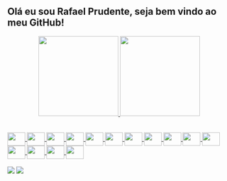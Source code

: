 ## Olá eu sou Rafael Prudente, seja bem vindo ao meu GitHub!
<div align="center">
  <a href="https://github.com/rafaelprudente">
  <img height="180em" src="https://github-readme-stats.vercel.app/api?username=rafaelprudente&show_icons=true&theme=dracula&include_all_commits=true&count_private=true"/>
  <img height="180em" src="https://github-readme-stats.vercel.app/api/top-langs/?username=rafaelprudente&layout=compact&langs_count=7&theme=dracula"/>
</div>
  <br />
<div style="display: inline_block"><br>
            <img align="center" height="30" width="40" src="https://cdn.jsdelivr.net/gh/devicons/devicon/icons/android/android-original.svg" />
            <img align="center" height="30" width="40" src="https://cdn.jsdelivr.net/gh/devicons/devicon/icons/androidstudio/androidstudio-original.svg" />          
            <img align="center" height="30" width="40" src="https://cdn.jsdelivr.net/gh/devicons/devicon/icons/apache/apache-original-wordmark.svg" />          
            <img align="center" height="30" width="40" src="https://cdn.jsdelivr.net/gh/devicons/devicon/icons/apple/apple-original.svg" />          
            <img align="center" height="30" width="40" src="https://cdn.jsdelivr.net/gh/devicons/devicon/icons/bash/bash-original.svg" />          
            <img align="center" height="30" width="40" src="https://cdn.jsdelivr.net/gh/devicons/devicon/icons/bitbucket/bitbucket-original.svg" />          
            <img align="center" height="30" width="40" src="https://cdn.jsdelivr.net/gh/devicons/devicon/icons/confluence/confluence-original-wordmark.svg" />          
            <img align="center" height="30" width="40" src="https://cdn.jsdelivr.net/gh/devicons/devicon/icons/csharp/csharp-original.svg" />          
            <img align="center" height="30" width="40" src="https://cdn.jsdelivr.net/gh/devicons/devicon/icons/dart/dart-original-wordmark.svg" />         
            <img align="center" height="30" width="40" src="https://cdn.jsdelivr.net/gh/devicons/devicon/icons/java/java-original-wordmark.svg" />          
            <img align="center" height="30" width="40" src="https://cdn.jsdelivr.net/gh/devicons/devicon/icons/jenkins/jenkins-original.svg" />        
            <img align="center" height="30" width="40" src="https://cdn.jsdelivr.net/gh/devicons/devicon/icons/jira/jira-original.svg" />       
            <img align="center" height="30" width="40" src="https://cdn.jsdelivr.net/gh/devicons/devicon/icons/oracle/oracle-original.svg" />      
            <img align="center" height="30" width="40" src="https://cdn.jsdelivr.net/gh/devicons/devicon/icons/raspberrypi/raspberrypi-original.svg" />   
            <img align="center" height="30" width="40" src="https://cdn.jsdelivr.net/gh/devicons/devicon/icons/spring/spring-original-wordmark.svg" />
          </div>
<div>  
  <br />
  <a href = "mailto:rafael.prudente.santos@gmail.com"><img src="https://img.shields.io/badge/-Gmail-%23333?style=for-the-badge&logo=gmail&logoColor=white" target="_blank"></a>
  <a href="[https://www.linkedin.com/in/rafaella-ballerini-45875016a](https://www.linkedin.com/in/rafaelprudente/?locale=en_US)" target="_blank"><img src="https://img.shields.io/badge/-LinkedIn-%230077B5?style=for-the-badge&logo=linkedin&logoColor=white" target="_blank"></a>
</div>
